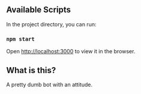 
## Available Scripts

In the project directory, you can run:

### `npm start`

Open [http://localhost:3000](http://localhost:3000) to view it in the browser.


## What is this?

A pretty dumb bot with an attitude.

